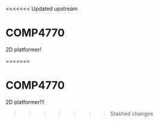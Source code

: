 <<<<<<< Updated upstream
# COMP4770

2D platformer!

=======
# COMP4770

2D platformer!!!

>>>>>>> Stashed changes
